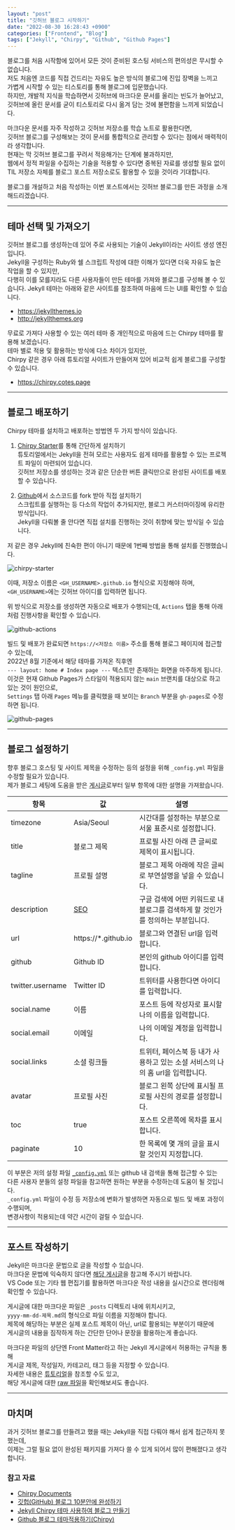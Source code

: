```yaml
---
layout: "post"
title: "깃허브 블로그 시작하기"
date: "2022-08-30 16:28:43 +0900"
categories: ["Frontend", "Blog"]
tags: ["Jekyll", "Chirpy", "Github", "Github Pages"]
---
```


블로그를 처음 시작함에 있어서 모든 것이 준비된 호스팅 서비스의 편의성은 무시할 수 없습니다.   
저도 처음엔 코드를 직접 건드리는 자유도 높은 방식의 블로그에 진입 장벽을 느끼고   
가볍게 시작할 수 있는 티스토리를 통해 블로그에 입문했습니다.   
하지만, 개발적 지식을 학습하면서 깃허브에 마크다운 문서를 올리는 빈도가 늘어났고,   
깃허브에 올린 문서를 굳이 티스토리로 다시 옮겨 담는 것에 불편함을 느끼게 되었습니다.

마크다운 문서를 자주 작성하고 깃허브 저장소를 학습 노트로 활용한다면,   
깃허브 블로그를 구성해보는 것이 문서를 통합적으로 관리할 수 있다는 점에서 매력적이라 생각합니다.   
현재는 막 깃허브 블로그를 꾸려서 적응해가는 단계에 불과하지만,   
웹에서 정적 파일을 수집하는 기술을 적용할 수 있다면 중복된 자료를 생성할 필요 없이   
TIL 저장소 자체를 블로그 포스트 저장소로도 활용할 수 있을 것이라 기대합니다.

블로그를 개설하고 처음 작성하는 이번 포스트에서는 깃허브 블로그를 만든 과정을 소개해드리겠습니다.

---

## 테마 선택 및 가져오기

깃허브 블로그를 생성하는데 있어 주로 사용되는 기술이 Jekyll이라는 사이트 생성 엔진 입니다.   
Jekyll을 구성하는 Ruby와 쉘 스크립트 작성에 대한 이해가 있다면 더욱 자유도 높은 작업을 할 수 있지만,   
다행히 이를 모를지라도 다른 사용자들이 만든 테마를 가져와 블로그를 구성해 볼 수 있습니다.
Jekyll 테마는 아래와 같은 사이트를 참조하여 마음에 드는 UI를 확인할 수 있습니다.

- https://jekyllthemes.io
- http://jekyllthemes.org

무료로 가져다 사용할 수 있는 여러 테마 중 개인적으로 마음에 드는 Chirpy 테마를 활용해 보겠습니다.   
테마 별로 적용 및 활용하는 방식에 다소 차이가 있지만,   
Chirpy 같은 경우 아래 튜토리얼 사이트가 만들어져 있어 비교적 쉽게 블로그를 구성할 수 있습니다.

- https://chirpy.cotes.page

---

## 블로그 배포하기

Chirpy 테마를 설치하고 배포하는 방법엔 두 가지 방식이 있습니다.

1. [Chirpy Starter](https://github.com/cotes2020/chirpy-starter/generate)를 통해 간단하게 설치하기   
   튜토리얼에서는 Jekyll을 전혀 모르는 사용자도 쉽게 테마를 활용할 수 있는 프로젝트 파일이 마련되어 있습니다.   
   깃허브 저장소를 생성하는 것과 같은 단순한 버튼 클릭만으로 완성된 사이트를 배포할 수 있습니다.

2. [Github](https://github.com/cotes2020/jekyll-theme-chirpy)에서 소스코드를 fork 받아 직접 설치하기   
   스크립트를 실행하는 등 다소의 작업이 추가되지만, 블로그 커스터마이징에 유리한 방식입니다.   
   Jekyll을 다뤄볼 줄 안다면 직접 설치를 진행하는 것이 취향에 맞는 방식일 수 있습니다.

저 같은 경우 Jekyll에 친숙한 편이 아니기 때문에 1번째 방법을 통해 설치를 진행했습니다.

![chirpy-starter](https://github.com/minyeamer/til/blob/main/.media/blog/tech/jekyll-blog/chirpy-starter.png?raw=true)

이때, 저장소 이름은 `<GH_USERNAME>.github.io` 형식으로 지정해야 하며,   
`<GH_USERNAME>`에는 깃허브 아이디를 입력하면 됩니다.

위 방식으로 저장소를 생성하면 자동으로 배포가 수행되는데, `Actions` 탭을 통해 아래처럼 진행사항을 확인할 수 있습니다.

![github-actions](https://github.com/minyeamer/til/blob/main/.media/blog/tech/jekyll-blog/github-actions.png?raw=true)

빌드 및 배포가 완료되면 `https://<저장소 이름>` 주소를 통해 블로그 페이지에 접근할 수 있는데,   
2022년 8월 기준에서 해당 테마를 가져온 직후엔   
`--- layout: home # Index page ---` 텍스트만 존재하는 화면을 마주하게 됩니다.   
이것은 현재 Github Pages가 스타일이 적용되지 않는 `main` 브랜치를 대상으로 하고 있는 것이 원인으로,   
`Settings` 탭 아래 `Pages` 메뉴를 클릭했을 때 보이는 `Branch` 부분을 `gh-pages`로 수정하면 됩니다.

![github-pages](https://github.com/minyeamer/til/blob/main/.media/blog/tech/jekyll-blog/github-pages.png?raw=true)

---

## 블로그 설정하기

향후 블로그 호스팅 및 사이트 제목을 수정하는 등의 설정을 위해 `_config.yml` 파일을 수정할 필요가 있습니다.   
제가 블로그 세팅에 도움을 받은 [게시글](https://www.irgroup.org/posts/jekyll-chirpy/)로부터 일부 항목에 대한 설명을 가져왔습니다.

| 항목 | 값 | 설명 |
|---|---|---|
| timezone | Asia/Seoul | 시간대를 설정하는 부분으로 서울 표준시로 설정합니다. |
| title | 블로그 제목 | 프로필 사진 아래 큰 글씨로 제목이 표시됩니다. |
| tagline | 프로필 설명 | 블로그 제목 아래에 작은 글씨로 부연설명을 넣을 수 있습니다. |
| description | [SEO](https://searchengineland.com/guide/what-is-seo) | 구글 검색에 어떤 키워드로 내 블로그를 검색하게 할 것인가를 정의하는 부분입니다. |
| url | https://*.github.io | 블로그와 연결된 url을 입력합니다. |
| github | Github ID | 본인의 github 아이디를 입력합니다. |
| twitter.username | Twitter ID | 트위터를 사용한다면 아이디를 입력합니다. |
| social.name | 이름 | 포스트 등에 작성자로 표시할 나의 이름을 입력합니다. |
| social.email | 이메일 | 나의 이메일 계정을 입력합니다. |
| social.links | 소셜 링크들 | 트위터, 페이스북 등 내가 사용하고 있는 소셜 서비스의 나의 홈 url을 입력합니다. |
| avatar | 프로필 사진 | 블로그 왼쪽 상단에 표시될 프로필 사진의 경로를 설정합니다. |
| toc | true | 포스트 오른쪽에 목차를 표시합니다. |
| paginate | 10 | 한 목록에 몇 개의 글을 표시할 것인지 지정합니다. |

이 부분은 저의 설정 파일 [`_config.yml`](https://github.com/minyeamer/minyeamer.github.io/blob/main/data/config.old.yml) 또는 github 내 검색을 통해 접근할 수 있는   
다른 사용자 분들의 설정 파일을 참고하면 원하는 부분을 수정하는데 도움이 될 것입니다.   
`_config.yml` 파일이 수정 등 저장소에 변화가 발생하면 자동으로 빌드 및 배포 과정이 수행되며,   
변경사항이 적용되는데 약간 시간이 걸릴 수 있습니다.

---

## 포스트 작성하기

Jekyll은 마크다운 문법으로 글을 작성할 수 있습니다.   
마크다운 문법에 익숙하지 않다면 [해당 게시글](https://heropy.blog/2017/09/30/markdown/)을 참고해 주시기 바랍니다.   
VS Code 또는 기타 웹 편집기를 활용하면 마크다운 작성 내용을 실시간으로 렌더링해 확인할 수 있습니다.

게시글에 대한 마크다운 파일은 `_posts` 디렉토리 내에 위치시키고,   
`yyyy-mm-dd-제목.md`의 형식으로 파일 이름을 지정해야 합니다.   
제목에 해당하는 부분은 실제 포스트 제목이 아닌, url로 활용되는 부분이기 때문에   
게시글의 내용을 짐작하게 하는 간단한 단어나 문장을 활용하는게 좋습니다.

마크다운 파일의 상단엔 Front Matter라고 하는 Jekyll 게시글에서 허용하는 규칙을 통해   
게시글 제목, 작성일자, 카테고리, 태그 등을 지정할 수 있습니다.   
자세한 내용은 [튜토리얼](https://chirpy.cotes.page/posts/write-a-new-post/)을 참조할 수도 있고,   
해당 게시글에 대한 [raw 파일](https://raw.githubusercontent.com/minyeamer/til/main/blog/tech/jekyll-blog.md)을 확인해보셔도 좋습니다.

---

## 마치며

과거 깃허브 블로그를 만들려고 했을 때는 Jekyll을 직접 다뤄야 해서 쉽게 접근하지 못했는데,   
이제는 그럴 필요 없이 완성된 패키지를 가져다 쓸 수 있게 되어서 많이 편해졌다고 생각합니다.

### 참고 자료

- [Chirpy Documents](https://chirpy.cotes.page/)
- [깃헙(GitHub) 블로그 10분안에 완성하기](https://youtu.be/ACzFIAOsfpM)
- [Jekyll Chirpy 테마 사용하여 블로그 만들기](https://www.irgroup.org/posts/jekyll-chirpy/)
- [Github 블로그 테마적용하기(Chirpy)](https://seong6496.tistory.com/267)
